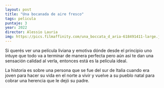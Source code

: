 ```yaml
---
layout: post
title: "Una bocanada de aire fresco"
tags: pelicula
puntaje: 3
year: 2022
director: Alessio Lauria
img: https://pics.filmaffinity.com/una_boccata_d_aria-618491411-large.jpg
---
```


Si querés ver una película liviana y emotiva dónde desde el principio uno intuye que todo va a terminar de manera perfecta pero aún así te dan una sensación calidad al verla, entonces está es la película ideal. 

La historia es sobre una persona que se fue del sur de Italia cuando era joven para hacer su vida en el norte a vivir y vuelve a su pueblo natal para cobrar una herencia que le dejó su padre. 
